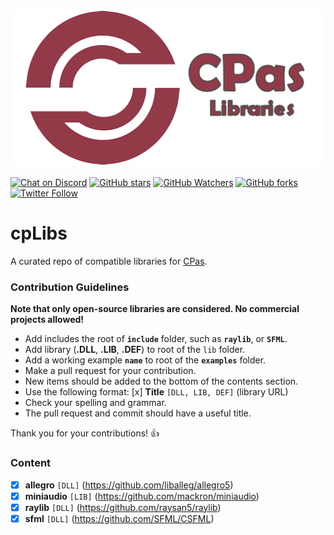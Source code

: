 ![CPas Logo](media/logo.png)

[![Chat on Discord](https://img.shields.io/discord/754884471324672040.svg?logo=discord)](https://discord.gg/tPWjMwK) [![GitHub stars](https://img.shields.io/github/stars/tinyBigGAMES/cpLibs?style=social)](https://github.com/tinyBigGAMES/cpLibs/stargazers) [![GitHub Watchers](https://img.shields.io/github/watchers/tinyBigGAMES/cpLibs?style=social)](https://github.com/tinyBigGAMES/cpLibs/network/members) [![GitHub forks](https://img.shields.io/github/forks/tinyBigGAMES/cpLibs?style=social)](https://github.com/tinyBigGAMES/cpLibs/network/members)
[![Twitter Follow](https://img.shields.io/twitter/follow/tinyBigGAMES?style=social)](https://twitter.com/tinyBigGAMES)

# cpLibs
A curated repo of compatible libraries for <a href="https://github.com/tinyBigGAMES/CPas" target="_blank">CPas</a>.

### Contribution Guidelines
**Note that only open-source libraries are considered. No commercial projects allowed!**  

- Add includes the root of **`include`** folder, such as **`raylib`**, or **`SFML`**.
- Add library (**.DLL**, **.LIB**, **.DEF**) to root of the `lib` folder.
- Add a working example **`name`** to root of the **`examples`** folder.
- Make a pull request for your contribution.
- New items should be added to the bottom of the contents section.
- Use the following format: [x] **Title** `[DLL, LIB, DEF]` (library URL)
- Check your spelling and grammar.
- The pull request and commit should have a useful title.

Thank you for your contributions! :thumbsup:

### Content
- [x] **allegro** `[DLL]` (https://github.com/liballeg/allegro5)
- [x] **miniaudio** `[LIB]` (https://github.com/mackron/miniaudio)
- [x] **raylib** `[DLL]` (https://github.com/raysan5/raylib)
- [x] **sfml** `[DLL]` (https://github.com/SFML/CSFML)
